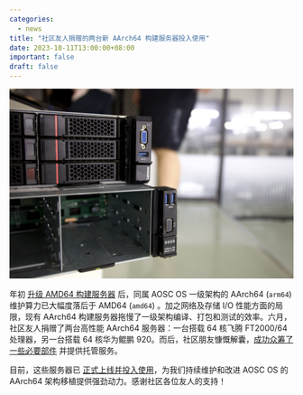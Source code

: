 ```yaml
---
categories:
  - news
title: "社区友人捐赠的两台新 AArch64 构建服务器投入使用"
date: 2023-10-11T13:00:00+08:00
important: false
draft: false
---
```


![近期上线的两台 AArch64 构建服务器](https://raw.githubusercontent.com/AOSC-Dev/newsroom/master/special-issue/20231011/imgs/new-aarch64-servers.jpg)

年初 [升级 AMD64 构建服务器](https://wiki.aosc.io/zh/community/crowdsourcing/epyc-22333-upgrade-2023/) 后，同属 AOSC OS 一级架构的 AArch64 (`arm64`) 维护算力已大幅度落后于 AMD64 (`amd64`) 。加之网络及存储 I/O 性能方面的局限，现有 AArch64 构建服务器拖慢了一级架构编译、打包和测试的效率。六月，社区友人捐赠了两台高性能 AArch64 服务器：一台搭载 64 核飞腾 FT2000/64 处理器，另一台搭载 64 核华为鲲鹏 920。而后，社区朋友慷慨解囊，[成功众筹了一些必要部件](https://wiki.aosc.io/zh/community/crowdsourcing/new-aarch64-server-parts/) 并提供托管服务。

目前，这些服务器已 [正式上线并投入使用](https://github.com/AOSC-Dev/Buildbots/compare/588d37621c6d0528db82a37306540230445687ad...630b94a078d4803334ed6329ff028ff3ec352ff4)，为我们持续维护和改进 AOSC OS 的 AArch64 架构移植提供强劲动力。感谢社区各位友人的支持！
